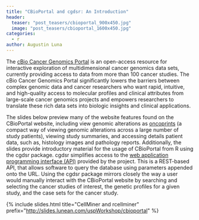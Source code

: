 ```yaml
---
title: "CBioPortal and cgdsr: An Introduction"
header:
  teaser: "post_teasers/cbioportal_900x450.jpg"
  image: "post_teasers/cbioportal_1600x450.jpg"
categories:
  - r
author: Augustin Luna  
---
```


The [cBio Cancer Genomics Portal](http://cbioportal.org/) is an open-access resource for interactive exploration of multidimensional cancer genomics data sets, currently providing access to data from more than 100 cancer studies. The cBio Cancer Genomics Portal significantly lowers the barriers between complex genomic data and cancer researchers who want rapid, intuitive, and high-quality access to molecular profiles and clinical attributes from large-scale cancer genomics projects and empowers researchers to translate these rich data sets into biologic insights and clinical applications.

The slides below preview many of the website features found on the CBioPortal website, including view genomic alterations as [oncoprints](http://www.cbioportal.org/faq.jsp#what-are-oncoprints) (a compact way of viewing genomic alterations across a large number of study patients), viewing study summaries, and accessing details patient data, such as, histology images and pathology reports. Additionally, the slides provide introductory material for the usage of CBioPortal from R using the cgdsr package. cgdsr simplifies access to the [web application programming interface (API)](http://www.cbioportal.org/web_api.jsp) provided by the project. This is a REST-based API, that allows software to query the database using parameters appended onto the URL. Using the cgdsr package mirrors closely the way a user would manually interact with the CBioPortal website by searching and selecting the cancer studies of interest, the genetic profiles for a given study, and the case sets for the cancer study.

{% include slides.html
  title="CellMiner and rcellminer"
  prefix="http://slides.lunean.com/uspWorkshop/cbioportal"
%}
